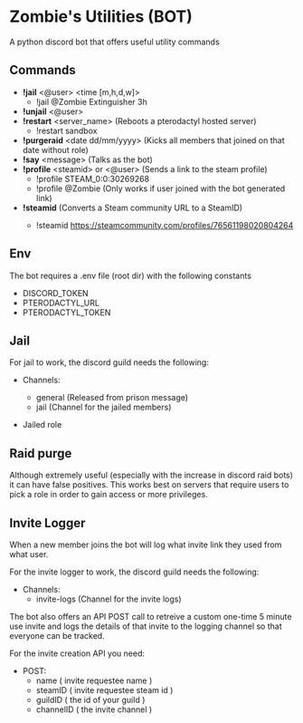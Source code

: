 # Zombie's Utilities (BOT)
A python discord bot that offers useful utility commands

## Commands
- **!jail** <@user> <time [m,h,d,w]\>
  - !jail @Zombie Extinguisher 3h
- **!unjail** <@user\>
- **!restart** <server_name\> (Reboots a pterodactyl hosted server)
  - !restart sandbox
- **!purgeraid** <date dd/mm/yyyy\> (Kicks all members that joined on that date without role)
- **!say** <message\> (Talks as the bot)
- **!profile** <steamid\> or <@user> (Sends a link to the steam profile)
  - !profile STEAM_0:0:30269268
  - !profile @Zombie (Only works if user joined with the bot generated link)
- **!steamid** <url> (Converts a Steam community URL to a SteamID)
  - !steamid https://steamcommunity.com/profiles/76561198020804264

## Env
The bot requires a .env file (root dir) with the following constants
- DISCORD_TOKEN
- PTERODACTYL_URL
- PTERODACTYL_TOKEN

## Jail
For jail to work, the discord guild needs the following:
- Channels:
  - general (Released from prison message)
  - jail (Channel for the jailed members)

- Jailed role

## Raid purge
Although extremely useful (especially with the increase in discord raid bots) it can have false positives. This works best on servers that require users to pick a role in order to gain access or more privileges.

## Invite Logger
When a new member joins the bot will log what invite link they used from what user.

For the invite logger to work, the discord guild needs the following:
- Channels:  
  - invite-logs (Channel for the invite logs)

The bot also offers an API POST call to retreive a custom one-time 5 minute use invite and logs the details of that invite to the logging channel so that everyone can be tracked.

For the invite creation API you need:
- POST:
  - name ( invite requestee name )
  - steamID ( invite requestee steam id )
  - guildID ( the id of your guild )
  - channelID ( the invite channel )
